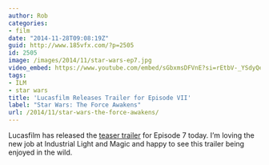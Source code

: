 ```yaml
---
author: Rob
categories:
- film
date: "2014-11-28T09:08:19Z"
guid: http://www.185vfx.com/?p=2505
id: 2505
image: /images/2014/11/star-wars-ep7.jpg
video_embed: https://www.youtube.com/embed/sGbxmsDFVnE?si=rEtbV-_YSdyQeB8g
tags:
- ILM
- star wars
title: 'Lucasfilm Releases Trailer for Episode VII'
label: "Star Wars: The Force Awakens"
url: /2014/11/star-wars-the-force-awakens/
---
```


Lucasfilm has released the [teaser trailer](https://www.youtube.com/watch?v=sGbxmsDFVnE) for Episode 7 today. I’m loving the new job at Industrial Light and Magic and happy to see this trailer being enjoyed in the wild.

